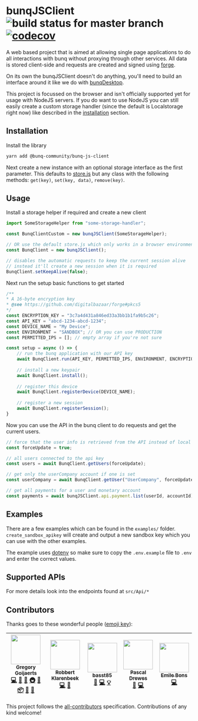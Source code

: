 # bunqJSClient ![build status for master branch](https://api.travis-ci.org/BunqCommunity/bunqJSClient.svg?branch=master) [![codecov](https://codecov.io/gh/BunqCommunity/bunqJSClient/branch/master/graph/badge.svg)](https://codecov.io/gh/BunqCommunity/bunqJSClient)

A web based project that is aimed at allowing single page applications to do all interactions with bunq without proxying through other services. 
All data is stored client-side and requests are created and signed using [forge](https://github.com/digitalbazaar/forge).

On its own the bunqJSClient doesn't do anything, you'll need to build an interface around it like we do with [bunqDesktop](https://github.com/bunqCommunity/bunqDesktop).

This project is focussed on the browser and isn't officially supported yet for usage with NodeJS servers. If you do want to use NodeJS you can still easily create a custom storage handler (since the default is Localstorage right now) like described in the [installation](#installation) section.

## Installation
Install the library
```bash
yarn add @bunq-community/bunq-js-client
```

Next create a new instance with an optional storage interface as the first parameter. 
This defaults to [store.js](https://github.com/marcuswestin/store.js/) but any class 
with the following methods: `get(key)`, `set(key, data)`, `remove(key)`.

## Usage
Install a storage helper if required and create a new client
```js
import SomeStorageHelper from "some-storage-handler"; 

const BunqClientCustom = new bunqJSClient(SomeStorageHelper);

// OR use the default store.js which only works in a browser environment
const BunqClient = new bunqJSClient();

// disables the automatic requests to keep the current session alive
// instead it'll create a new session when it is required
BunqClient.setKeepAlive(false);
```

Next run the setup basic functions to get started
```js
/**
* A 16-byte encryption key
* @see https://github.com/digitalbazaar/forge#pkcs5
*/
const ENCRYPTION_KEY = "3c7a4d431a846ed33a3bb1b1fa9b5c26";
const API_KEY = "abcd-1234-abcd-1234";
const DEVICE_NAME = "My Device";
const ENVIRONMENT = "SANDBOX"; // OR you can use PRODUCTION
const PERMITTED_IPS = []; // empty array if you're not sure

const setup = async () => {
    // run the bunq application with our API key
    await BunqClient.run(API_KEY, PERMITTED_IPS, ENVIRONMENT, ENCRYPTION_KEY);
    
    // install a new keypair 
    await BunqClient.install();
    
    // register this device
    await BunqClient.registerDevice(DEVICE_NAME);
    
    // register a new session
    await BunqClient.registerSession();
}
```

Now you can use the API in the bunq client to do requests and get the current users.
```js
// force that the user info is retrieved from the API instead of local cache version
const forceUpdate = true;

// all users connected to the api key
const users = await BunqClient.getUsers(forceUpdate);

// get only the userCompany account if one is set
const userCompany = await BunqClient.getUser("UserCompany", forceUpdate);

// get all payments for a user and monetary account
const payments = await bunqJSClient.api.payment.list(userId, accountId);
```

## Examples
There are a few examples which can be found in the `examples/` folder. `create_sandbox_apikey` will create and output a new sandbox key which you can use with the other examples.

The example uses [dotenv](https://github.com/motdotla/dotenv) so make sure to copy the `.env.example` file to `.env` and enter the correct values.

## Supported APIs
For more details look into the endpoints found at `src/Api/*`

## Contributors

Thanks goes to these wonderful people ([emoji key](https://github.com/kentcdodds/all-contributors#emoji-key)):

<!-- ALL-CONTRIBUTORS-LIST:START - Do not remove or modify this section -->
<!-- prettier-ignore -->
| [<img src="https://avatars2.githubusercontent.com/u/7481136?v=4" width="80px;"/><br /><sub><b>Gregory Goijaerts</b></sub>](https://github.com/Crecket)<br />[💻](https://github.com/bunqCommunity/BunqJSClient/commits?author=Crecket "Code") [🎨](#design-Crecket "Design") [📖](https://github.com/bunqCommunity/BunqJSClient/commits?author=Crecket "Documentation") [🚇](#infra-Crecket "Infrastructure (Hosting, Build-Tools, etc)") [👀](#review-Crecket "Reviewed Pull Requests") [📦](#platform-Crecket "Packaging/porting to new platform") [💬](#question-Crecket "Answering Questions") [🐛](https://github.com/bunqCommunity/BunqJSClient/issues?q=author%3ACrecket "Bug reports") | [<img src="https://avatars0.githubusercontent.com/u/5704510?v=4" width="80px;"/><br /><sub><b>Robbert Klarenbeek</b></sub>](https://github.com/robbertkl)<br />[💻](https://github.com/bunqCommunity/BunqJSClient/commits?author=robbertkl "Code") [🐛](https://github.com/bunqCommunity/BunqJSClient/issues?q=author%3Arobbertkl "Bug reports") | [<img src="https://avatars0.githubusercontent.com/u/6396615?v=4" width="80px;"/><br /><sub><b>basst85</b></sub>](https://github.com/basst85)<br />[🐛](https://github.com/bunqCommunity/BunqJSClient/issues?q=author%3Abasst85 "Bug reports") [💻](https://github.com/bunqCommunity/BunqJSClient/commits?author=basst85 "Code") [💡](#example-basst85 "Examples") | [<img src="https://avatars0.githubusercontent.com/u/9350879?v=4" width="80px;"/><br /><sub><b>Pascal Drewes</b></sub>](https://drewez.nl/)<br />[🐛](https://github.com/bunqCommunity/BunqJSClient/issues?q=author%3AWant100Cookies "Bug reports") [💻](https://github.com/bunqCommunity/BunqJSClient/commits?author=Want100Cookies "Code") | [<img src="https://avatars3.githubusercontent.com/u/3186640?v=4" width="80px;"/><br /><sub><b>Emile Bons</b></sub>](http://www.emilebons.nl)<br />[💻](https://github.com/bunqCommunity/BunqJSClient/commits?author=EmileBons "Code") |
| :---: | :---: | :---: | :---: | :---: |
<!-- ALL-CONTRIBUTORS-LIST:END -->

This project follows the [all-contributors](https://github.com/kentcdodds/all-contributors) specification. Contributions of any kind welcome!

